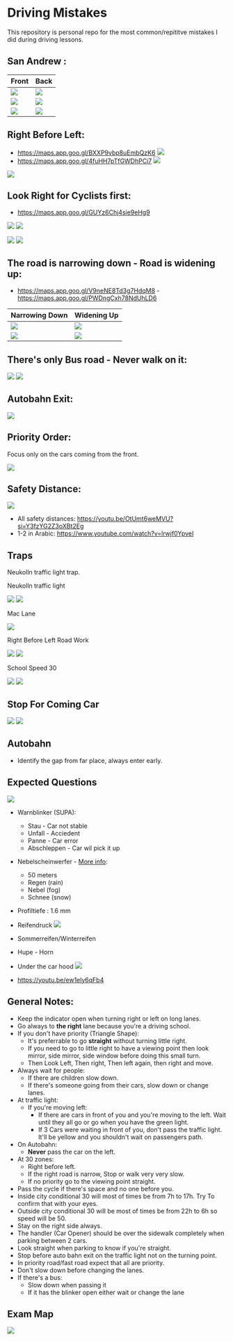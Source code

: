 # Driving Mistakes

This repository is personal repo for the most common/repititve mistakes I did during driving lessons.

## San Andrew :
    
| Front | Back |
|---------|---------|
| ![](/san-andrew-1.png) | ![](/san-andrew-2.png) |
| ![](/san-andrew-3.png) | ![](/san-andrew-3-2.png)|
| ![](/san-andrew-4.png) | ![](/san-andrew-4-2.png) |

## Right Before Left:

- https://maps.app.goo.gl/BXXP9vbp8uEmbQzK6
  ![](/right-before-left-2.png)
- https://maps.app.goo.gl/4fuHH7pTfGWDhPCi7
  ![](/right-before-left-1.png)

![](/right-before-left-3.png)

## Look Right for Cyclists first:

- https://maps.app.goo.gl/GUYz6Chj4sie9eHg9
  
![](/cyclists.png)
![](/cyclists-2.png)

![](/cyclist-1.png)
![](/cyclist-2.png)
## The road is narrowing down - Road is widening up:

- https://maps.app.goo.gl/V9neNE8Td3g7HdqM8 - https://maps.app.goo.gl/PWDngCxh78NdUhLD6
  
| Narrowing Down | Widening Up |
|---------|---------|
| ![](/narrow-down-1.png) | ![](/wide-up-1.png) |
| ![](/narrow-down-2.png) | ![](/wide-up-2.png) |

## There's only Bus road - Never walk on it:

![](/bus-road.png)
![](/bus-road-2.png)

## Autobahn Exit:

![](auto-bahn-exit-1.png)

## Priority Order:

Focus only on the cars coming from the front.

![](/front-focus.png)

## Safety Distance:

![](/safety-distance.png)

- All safety distances: https://youtu.be/OtUmt6weMVU?si=Y3fzYG2Z3oXBt2Eg
- 1-2 in Arabic: https://www.youtube.com/watch?v=lrwjf0YpveI

## Traps

Neukolln traffic light trap.

Neukolln traffic light

![](/neukoln-traffic-trap.png)
![](/neukoln-traffic-trap-2.png)

Mac Lane

![](/mac-lane-trap.png)

Right Before Left Road Work

![](/road-work.png)
![](/road-work-2.png)

School Speed 30

![](/school-1.png)
![](/school-2.png)

## Stop For Coming Car

![](/stop-for-coming-car-1.png)
![](/stop-for-coming-car-2.png)

## Autobahn

- Identify the gap from far place, always enter early.

## Expected Questions

![](/lights.png)
- Warnblinker (SUPA):
  - Stau - Car not stable
  - Unfall - Acciedent
  - Panne - Car error
  - Abschleppen - Car wil pick it up
- Nebelscheinwerfer - [More info](https://www.frag-den-fahrlehrer.de/2017/11/13/nebelscheinwerfer-und-nebelschlussleuchte/):
  - 50 meters
  - Regen (rain)
  - Nebel (fog)
  - Schnee (snow)
- Profiltiefe : 1.6 mm
- Reifendruck
![](/tyre-recomm.png)
- Sommerreifen/Winterreifen
- Hupe - Horn
- Under the car hood
![](/car-components.png)

- https://youtu.be/ew1ely6qFb4

## General Notes:
- Keep the indicator open when turning right or left on long lanes.
- Go always to **the right** lane because you're a driving school.
- If you don't have priority (Triangle Shape): 
  - It's preferrable to go **straight** without turning little right.
  - If you need to go to little right to have a viewing point then look mirror, side mirror, side window before doing this small turn.
  - Then Look Left, Then right, Then left again, then right and move.
- Always wait for people:
  - If there are children slow down.
  - If there's someone going from their cars, slow down or change lanes.
- At traffic light:
  - If you're moving left:
    - If there are cars in front of you and you're moving to the left. Wait until they all go or go when you have the green light.
    - If 3 Cars were waiting in front of you, don't pass the traffic light. It'll be yellow and you shouldn't wait on passengers path.
- On Autobahn:
  - **Never** pass the car on the left.
- At 30 zones:
  - Right before left.
  - If the right road is narrow, Stop or walk very very slow.
  - If no priority go to the viewing point straight.
- Pass the cycle if there's space and no one before you.
- Inside city conditional 30 will most of times be from 7h to 17h. Try To confirm that with your eyes.
- Outside city conditional 30 will be most of times be from 22h to 6h so speed will be 50.
- Stay on the right side always.
- The handler (Car Opener) should be over the sidewalk completely when parking between 2 cars.
- Look straight when parking to know if you're straight.
- Stop before auto bahn exit on the traffic light not on the turning point.
- In priority road/fast road expect that all are priority.
- Don't slow down before changing the lanes.
- If there's a bus:
  - Slow down when passing it
  - If it has the blinker open either wait or change the lane


## Exam Map

![](/exam-map.png)

